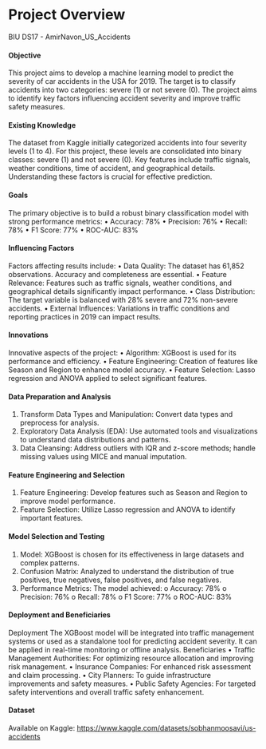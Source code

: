 # Project Overview
 BIU DS17 - AmirNavon_US_Accidents
 
#### Objective
This project aims to develop a machine learning model to predict the severity of car accidents in the USA for 2019. The target is to classify accidents into two categories: severe (1) or not severe (0). The project aims to identify key factors influencing accident severity and improve traffic safety measures.
#### Existing Knowledge
The dataset from Kaggle initially categorized accidents into four severity levels (1 to 4). For this project, these levels are consolidated into binary classes: severe (1) and not severe (0). Key features include traffic signals, weather conditions, time of accident, and geographical details. Understanding these factors is crucial for effective prediction.
#### Goals
The primary objective is to build a robust binary classification model with strong performance metrics:
•	Accuracy: 78%
•	Precision: 76%
•	Recall: 78%
•	F1 Score: 77%
•	ROC-AUC: 83%
#### Influencing Factors
Factors affecting results include:
•	Data Quality: The dataset has 61,852 observations. Accuracy and completeness are essential.
•	Feature Relevance: Features such as traffic signals, weather conditions, and geographical details significantly impact performance.
•	Class Distribution: The target variable is balanced with 28% severe and 72% non-severe accidents.
•	External Influences: Variations in traffic conditions and reporting practices in 2019 can impact results.
#### Innovations
Innovative aspects of the project:
•	Algorithm: XGBoost is used for its performance and efficiency.
•	Feature Engineering: Creation of features like Season and Region to enhance model accuracy.
•	Feature Selection: Lasso regression and ANOVA applied to select significant features.
#### Data Preparation and Analysis
1.	Transform Data Types and Manipulation: Convert data types and preprocess for analysis.
2.	Exploratory Data Analysis (EDA): Use automated tools and visualizations to understand data distributions and patterns.
3.	Data Cleansing: Address outliers with IQR and z-score methods; handle missing values using MICE and manual imputation.
#### Feature Engineering and Selection
1.	Feature Engineering: Develop features such as Season and Region to improve model performance.
2.	Feature Selection: Utilize Lasso regression and ANOVA to identify important features.
#### Model Selection and Testing
1.	Model: XGBoost is chosen for its effectiveness in large datasets and complex patterns.
2.	Confusion Matrix: Analyzed to understand the distribution of true positives, true negatives, false positives, and false negatives.
3.	Performance Metrics: The model achieved:
o	Accuracy: 78%
o	Precision: 76%
o	Recall: 78%
o	F1 Score: 77%
o	ROC-AUC: 83%
#### Deployment and Beneficiaries
Deployment
The XGBoost model will be integrated into traffic management systems or used as a standalone tool for predicting accident severity. It can be applied in real-time monitoring or offline analysis.
Beneficiaries
•	Traffic Management Authorities: For optimizing resource allocation and improving risk management.
•	Insurance Companies: For enhanced risk assessment and claim processing.
•	City Planners: To guide infrastructure improvements and safety measures.
•	Public Safety Agencies: For targeted safety interventions and overall traffic safety enhancement.
#### Dataset
Available on Kaggle: https://www.kaggle.com/datasets/sobhanmoosavi/us-accidents


